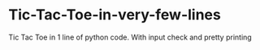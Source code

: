 # Tic-Tac-Toe-in-very-few-lines

Tic Tac Toe in 1 line of python code. With input check and pretty printing

